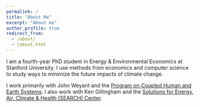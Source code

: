 ```yaml
---
permalink: /
title: "About Me"
excerpt: "About me"
author_profile: true
redirect_from: 
  - /about/
  - /about.html
---
```


I am a fourth-year PhD student in Energy & Environmental Economics at Stanford University. I use methods from economics and computer science to study ways to minimize the future impacts of climate change.<br> 

I work primarily with John Weyant and the [Program on Coupled Human and Earth Systems](https://www.pches.psu.edu/). I also work with Ken Gillingham and the [Solutions for Energy, Air, Climate & Health (SEARCH) Center](https://search-center.yale.edu/).


